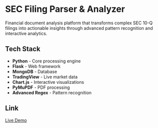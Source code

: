 # SEC Filing Parser & Analyzer

Financial document analysis platform that transforms complex SEC 10-Q filings into actionable insights through advanced pattern recognition and interactive analytics.

## Tech Stack

- **Python** - Core processing engine
- **Flask** - Web framework
- **MongoDB** - Database
- **TradingView** - Live market data
- **Chart.js** - Interactive visualizations
- **PyMuPDF** - PDF processing
- **Advanced Regex** - Pattern recognition

## Link

[Live Demo](https://sec-filing-parser-analyzer-l6gg27fek.vercel.app/)